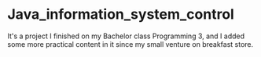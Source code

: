 # Java_information_system_control
It's a project I finished on my Bachelor class Programming 3, and I added some more practical content in it since my small venture on breakfast store.
